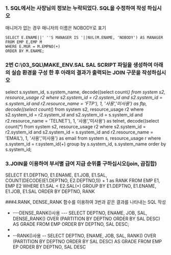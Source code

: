 ### 1. SQL에서는 사장님의 정보는 누락되었다. SQL을 수정하여 작성 하십시오
매니저가 없는 경우 매니저의 이름은 NOBODY로 표기

```
SELECT E.ENAME||' ''S MANAGER IS '||NVL(M.ENAME, 'NOBODY') AS MANAGER
FROM EMP E,EMP M 
WHERE E.MGR = M.EMPNO(+) 
ORDER BY M.ENAME;
```


### 2번 C:\03_SQL\MAKE_ENV.SAL  SAL SCRIPT 파일을 생성하여 아래의 실습 환경을 구성 한 후 아래의 결과가 출력되는 JOIN 구문을 작성하십시오


select  s.system_id, s.system_name,
        decode((select  count(*) 
                from    system s2, resource_usage r2
                where   s2.system_id = r2.system_id 
                        and s2.system_id = s.system_id 
                        and r2.resource_name = 'FTP'), 1, '사용','미사용') as ftp,
        decode((select  count(*) 
                from    system s2, resource_usage r2 
                where   s2.system_id = r2.system_id 
                        and s2.system_id = s.system_id 
                        and r2.resource_name = 'TELNET'), 1, '사용','미사용') as telnet,
        decode((select  count(*) 
                from    system s2, resource_usage r2
                where   s2.system_id = r2.system_id 
                        and s2.system_id = s.system_id 
                        and r2.resource_name = 'EMAIL'), 1, '사용','미사용') as email
from system s, resource_usage r
where s.system_id = r.system_id(+)
group by s.system_id, s.system_name
order by s.system_id;

### 3.JOIN을 이용하여 부서별 급여 지급 순위를 구하십시오(join, 곱집합)

SELECT E1.DEPTNO, E1.ENAME, E1.JOB, E1.SAL, COUNT(DECODE(E1.DEPTNO, E2.DEPTNO,1)) + 1 as RANK FROM EMP E1, EMP E2
WHERE E1.SAL < E2.SAL(+)
GROUP BY E1.DEPTNO, E1.ENAME, E1.JOB, E1.SAL
ORDER BY DEPTNO, RANK

###4.RANK, DENSE_RANK 함수를 이용하여 3번과 같은 결과를 나타내는 SQL 작성


- ---DENSE_RANK()사용 ---
SELECT DEPTNO, ENAME, JOB, SAL, DENSE_RANK() OVER (PARTITION BY DEPTNO ORDER BY SAL DESC) AS GRADE
FROM EMP ORDER BY DEPTNO, SAL DESC;
- 
- --RANK()사용 --
SELECT DEPTNO, ENAME, JOB, SAL, RANK() OVER (PARTITION BY DEPTNO ORDER BY SAL DESC) AS GRADE
FROM EMP EP ORDER BY DEPTNO, SAL DESC
